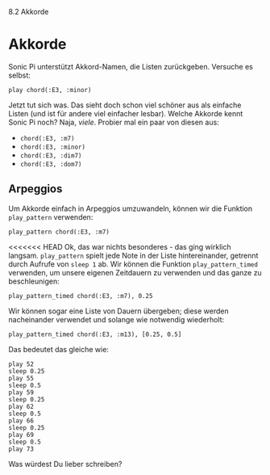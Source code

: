 8.2 Akkorde

# Akkorde

Sonic Pi unterstützt Akkord-Namen, die Listen zurückgeben. Versuche es selbst:

```
play chord(:E3, :minor)
```

Jetzt tut sich was. Das sieht doch schon viel schöner aus als einfache 
Listen (und ist für andere viel einfacher lesbar). Welche Akkorde kennt 
Sonic Pi noch? Naja, *viele*. Probier mal ein paar von diesen aus:

* `chord(:E3, :m7)`
* `chord(:E3, :minor)`
* `chord(:E3, :dim7)`
* `chord(:E3, :dom7)`

## Arpeggios

Um Akkorde einfach in Arpeggios umzuwandeln, können wir die Funktion 
`play_pattern` verwenden:

```
play_pattern chord(:E3, :m7)
```

<<<<<<< HEAD
Ok, das war nichts besonderes - das ging wirklich langsam. 
`play_pattern` spielt jede Note in der Liste hintereinander, getrennt 
durch Aufrufe von `sleep 1` ab. Wir können die Funktion 
`play_pattern_timed` verwenden, um unsere eigenen Zeitdauern zu 
verwenden und das ganze zu beschleunigen:

```
play_pattern_timed chord(:E3, :m7), 0.25
```

Wir können sogar eine Liste von Dauern übergeben; diese werden
nacheinander verwendet und solange wie notwendig wiederholt:

```
play_pattern_timed chord(:E3, :m13), [0.25, 0.5]
```

Das bedeutet das gleiche wie:

```
play 52
sleep 0.25
play 55
sleep 0.5
play 59
sleep 0.25
play 62
sleep 0.5
play 66
sleep 0.25
play 69
sleep 0.5
play 73
```

Was würdest Du lieber schreiben?
